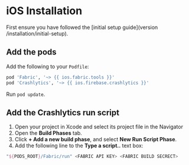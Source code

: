 # iOS Installation

First ensure you have followed the [initial setup guide](version /installation/initial-setup).

## Add the pods

Add the following to your `Podfile`:

```ruby
pod 'Fabric', '~> {{ ios.fabric.tools }}'
pod 'Crashlytics', '~> {{ ios.firebase.crashlytics }}'
```

Run `pod update`.

## Add the Crashlytics run script

1. Open your project in Xcode and select its project file in the Navigator
2. Open the **Build Phases** tab.
3. Click **+ Add a new build phase**, and select **New Run Script Phase**.
4. Add the following line to the **Type a script..** text box:

```groovy
"${PODS_ROOT}/Fabric/run" <FABRIC API KEY> <FABRIC BUILD SECRECT>
```
